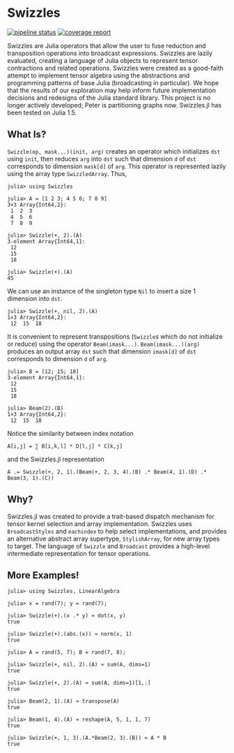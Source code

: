 # Swizzles

<!---
[![Travis](https://travis-ci.org/peterahrens/Swizzles.jl.svg?branch=master)](https://travis-ci.org/peterahrens/Swizzles.jl)
[![AppVeyor](https://ci.appveyor.com/api/projects/status/32r7s2skrgm9ubva/branch/master?svg=true)](https://ci.appveyor.com/project/peterahrens/swizzles-jl/branch/master)
[![Coveralls](https://coveralls.io/repos/peterahrens/Swizzles.jl/badge.svg?branch=master&service=github)](https://coveralls.io/github/peterahrens/Swizzles.jl?branch=master)
[![Codecov](http://codecov.io/github/peterahrens/Swizzles.jl/coverage.svg?branch=master)](http://codecov.io/github/peterahrens/Swizzles.jl?branch=master)
-->
[![pipeline status](https://gitlab.com/peterahrens/Swizzles.jl/badges/master/pipeline.svg)](https://gitlab.com/peterahrens/Swizzles.jl/commits/master)
[![coverage report](https://gitlab.com/peterahrens/Swizzles.jl/badges/master/coverage.svg)](https://gitlab.com/peterahrens/Swizzles.jl/commits/master)

Swizzles are Julia operators that allow the user to fuse reduction and transposition operations into broadcast expressions. Swizzles are lazily evaluated, creating a language of Julia objects to represent tensor contractions and related operations. Swizzles were created as a good-faith attempt to implement tensor algebra using the abstractions and programming patterns of base Julia (broadcasting in particular). We hope that the results of our exploration may help inform future implementation decisions and redesigns of the Julia standard library. This project is no longer actively developed; Peter is partitioning graphs now. Swizzles.jl has been tested on Julia 1.5.

## What Is?

`Swizzle(op, mask...)(init, arg)` creates an operator which initializes `dst` using `init`, then reduces `arg` into `dst` such that dimension `d` of `dst` corresponds to dimension `mask[d]` of `arg`. This operator is represented lazily using the array type `SwizzledArray`. Thus,

```julia-repl
julia> using Swizzles

julia> A = [1 2 3; 4 5 6; 7 8 9]
3×3 Array{Int64,2}:
 1  2  3
 4  5  6
 7  8  9

julia> Swizzle(+, 2).(A)
3-element Array{Int64,1}:
 12
 15
 18

julia> Swizzle(+).(A)
45
```

We can use an instance of the singleton type `Nil` to insert a size 1 dimension into `dst`.

```julia-repl
julia> Swizzle(+, nil, 2).(A)
1×3 Array{Int64,2}:
 12  15  18
```

It is convenient to represent transpositions (`Swizzle`s which do not initialize or reduce) using the operator `Beam(imask...)`. `Beam(imask...)(arg)` produces an output array `dst` such that dimension `imask[d]` of `dst` corresponds to dimension `d` of `arg`.

```julia-repl
julia> B = [12; 15; 18]
3-element Array{Int64,1}:
 12
 15
 18

julia> Beam(2).(B)
1×3 Array{Int64,2}:
 12  15  18
```

Notice the similarity between index notation

```
A[i,j] = ∑ B[i,k,l] * D[l,j] * C[k,j]
```

and the Swizzles.jl representation

```
A .= Swizzle(+, 2, 1).(Beam(+, 2, 3, 4).(B) .* Beam(4, 1).(D) .* Beam(3, 1).(C))
```

## Why?

Swizzles.jl was created to provide a trait-based dispatch mechanism for tensor
kernel selection and array implementation. Swizzles uses `BroadcastStyles` and
`eachindex` to help select implementations, and provides an alternative abstract
array supertype, `StylishArray`, for new array types to target. The language
of `Swizzle` and `Broadcast` provides a high-level intermediate representation
for tensor operations.

## More Examples!

```julia-repl
julia> using Swizzles, LinearAlgebra

julia> x = rand(7); y = rand(7);

julia> Swizzle(+).(x .* y) ≈ dot(x, y)
true

julia> Swizzle(+).(abs.(x)) ≈ norm(x, 1)
true

julia> A = rand(5, 7); B = rand(7, 8);

julia> Swizzle(+, nil, 2).(A) ≈ sum(A, dims=1)
true

julia> Swizzle(+, 2).(A) ≈ sum(A, dims=1)[1,:]
true

julia> Beam(2, 1).(A) ≈ transpose(A)
true

julia> Beam(1, 4).(A) ≈ reshape(A, 5, 1, 1, 7)
true

julia> Swizzle(+, 1, 3).(A.*Beam(2, 3).(B)) ≈ A * B
true
```
